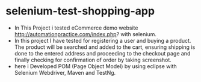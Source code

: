 # selenium-test-shopping-app
- In This Project i tested eCommerce demo website  http://automationpractice.com/index.php?  with selenium. 
- In this project I have tested for registering a user and buying a product. The product will be searched and added to the cart, ensuring shipping is done to the entered address and proceeding to the checkout page and finally checking for confirmation of order by taking screenshot.
- here i Developed POM (Page Object Model) by using eclipse with Selenium Webdriver, Maven and TestNg.
